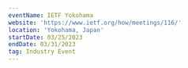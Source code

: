 ```yaml
---
eventName: IETF Yokohama
website: 'https://www.ietf.org/how/meetings/116/'
location: 'Yokohama, Japan'
startDate: 03/25/2023
endDate: 03/31/2023
tag: Industry Event
---
```


